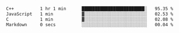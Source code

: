 
<!--START_SECTION:waka-->

```txt
C++          1 hr 1 min      ████████████████████████░   95.35 %
JavaScript   1 min           ▓░░░░░░░░░░░░░░░░░░░░░░░░   02.53 %
C            1 min           ▓░░░░░░░░░░░░░░░░░░░░░░░░   02.08 %
Markdown     0 secs          ░░░░░░░░░░░░░░░░░░░░░░░░░   00.04 %
```

<!--END_SECTION:waka-->
